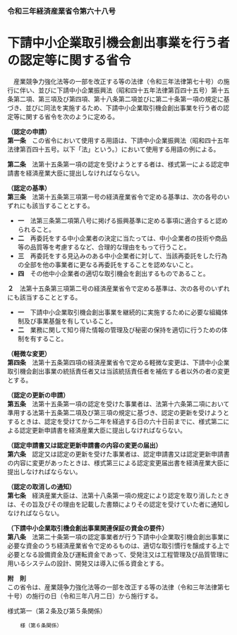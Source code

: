 ### 令和三年経済産業省令第六十八号  
# 下請中小企業取引機会創出事業を行う者の認定等に関する省令  
　産業競争力強化法等の一部を改正する等の法律（令和三年法律第七十号）の施行に伴い、並びに下請中小企業振興法（昭和四十五年法律第百四十五号）第十五条第二項、第三項及び第四項、第十八条第二項並びに第二十条第一項の規定に基づき、並びに同法を実施するため、下請中小企業取引機会創出事業を行う者の認定等に関する省令を次のように定める。  
  
**（認定の申請）**  
**第一条**　この省令において使用する用語は、下請中小企業振興法（昭和四十五年法律第百四十五号。以下「法」という。）において使用する用語の例による。  
  
**第二条**　法第十五条第一項の認定を受けようとする者は、様式第一による認定申請書を経済産業大臣に提出しなければならない。  
  
**（認定の基準）**  
**第三条**　法第十五条第三項第一号の経済産業省令で定める基準は、次の各号のいずれにも該当することとする。  
* **一**　法第三条第二項第八号に掲げる振興基準に定める事項に適合すると認められること。  
* **二**　再委託をする中小企業者の決定に当たっては、中小企業者の技術や商品等の品質等を考慮するなど、合理的な理由をもって行うこと。  
* **三**　再委託をする見込みのある中小企業者に対して、当該再委託をした行為の全部を他の事業者に更なる再委託をすることを認めないこと。  
* **四**　その他中小企業者の適切な取引機会を創出するものであること。  
  
**２**　法第十五条第三項第二号の経済産業省令で定める基準は、次の各号のいずれにも該当することとする。  
* **一**　下請中小企業取引機会創出事業を継続的に実施するために必要な組織体制及び事業基盤を有していること。  
* **二**　業務に関して知り得た情報の管理及び秘密の保持を適切に行うための体制を有すること。  
  
**（軽微な変更）**  
**第四条**　法第十五条第四項の経済産業省令で定める軽微な変更は、下請中小企業取引機会創出事業の統括責任者又は当該統括責任者を補佐する者以外の者の変更とする。  
  
**（認定の更新の申請）**  
**第五条**　法第十五条第一項の認定を受けた事業者は、法第十六条第二項において準用する法第十五条第二項及び第三項の規定に基づき、認定の更新を受けようとするときは、認定を受けてから二年を経過する日の六十日前までに、様式第二による認定更新申請書を経済産業大臣に提出しなければならない。  
  
**（認定申請書又は認定更新申請書の内容の変更の届出）**  
**第六条**　認定又は認定の更新を受けた事業者は、認定申請書又は認定更新申請書の内容に変更があったときは、様式第三による認定変更届出書を経済産業大臣に提出しなければならない。  
  
**（認定の取消しの通知）**  
**第七条**　経済産業大臣は、法第十八条第一項の規定により認定を取り消したときは、その旨及びその理由を記載した書類によりその認定を受けていた者に通知しなければならない。  
  
**（下請中小企業取引機会創出事業関連保証の資金の要件）**  
**第八条**　法第二十条第一項の認定事業者が行う下請中小企業取引機会創出事業に必要な資金のうち経済産業省令で定めるものは、適切な取引慣行を醸成する上で必要となる設備資金及び運転資金であって、受発注又は工程管理及び品質管理に用いるシステムの設計、開発又は導入に係る資金とする。  
  
**附　則**  
この省令は、産業競争力強化法等の一部を改正する等の法律（令和三年法律第七十号）の施行の日（令和三年八月二日）から施行する。  
  
様式第一（第２条及び第５条関係）  

          
        
          
        
          
        
          
        様（第６条関係）  

          
        